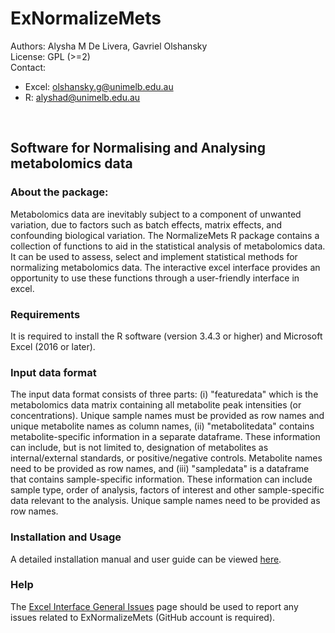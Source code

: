 # ExNormalizeMets

Authors: Alysha M De Livera, Gavriel Olshansky <br />
License: GPL (>=2) <br />
Contact: <br />
* Excel: olshansky.g@unimelb.edu.au
* R: alyshad@unimelb.edu.au
<br />

## Software for Normalising and Analysing metabolomics data


### About the package:

Metabolomics data are inevitably subject to a component of unwanted variation, due to factors such as batch effects, matrix effects, and confounding biological variation. The NormalizeMets R package contains a collection of functions to aid in the statistical analysis of metabolomics data. It can be used to assess, select and implement statistical methods for normalizing metabolomics data. The interactive excel interface provides an opportunity to use these functions through a user-friendly interface in excel.

### Requirements

It is required to install the R software (version 3.4.3 or higher) and Microsoft Excel (2016 or later).

### Input data format

The input data format consists of three parts: (i) "featuredata" which is the metabolomics data matrix containing all metabolite peak intensities (or concentrations). Unique sample names must be provided as row names and unique metabolite names as column names, (ii) "metabolitedata" contains metabolite-specific information in a separate dataframe. These information can include, but is not limited to, designation of metabolites as internal/external standards, or positive/negative controls. Metabolite names need to be provided as row names, and (iii) "sampledata" is a dataframe that contains sample-specific information. These information can include sample type, order of analysis, factors of interest and other sample-specific data relevant to the analysis. Unique sample names need to be provided as row names.

### Installation and Usage

A detailed installation manual and user guide can be viewed [here]({{site.url}}/ExNormalizeMets/docs/ExNormalizeMets_manual.pdf).

### Help

The [Excel Interface General Issues](https://github.com/metabolomicstats/ExNormalizeMets/issues) page should be used to report any issues related to ExNormalizeMets (GitHub account is required).




